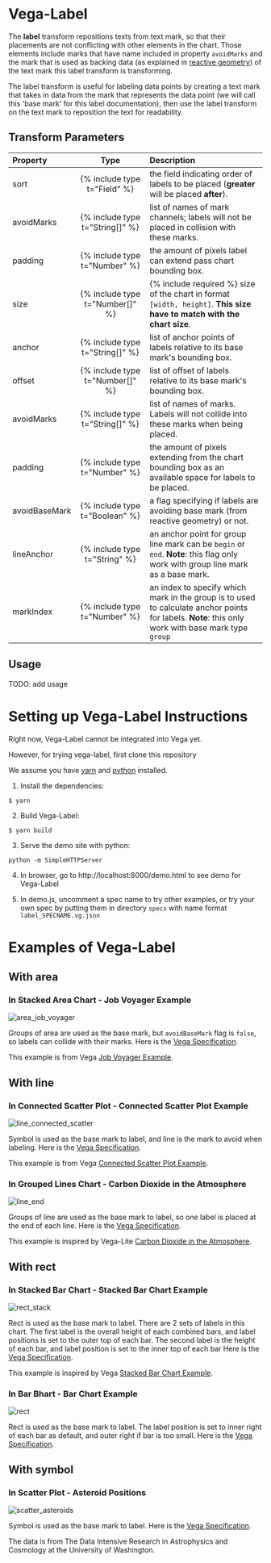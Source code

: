 # Vega-Label

The **label** transform repositions texts from text mark, so that their placements are not conflicting with other elements in the chart. Those elements include marks that have name included in property `avoidMarks` and the mark that is used as backing data (as explained in [reactive geometry](https://vega.github.io/vega/docs/marks/)) of the text mark this label transform is transforming.

The label transform is useful for labeling data points by creating a text mark that takes in data from the mark that represents the data point (we will call this 'base mark' for this label documentation), then use the label transform on the text mark to reposition the text for readability.

## Transform Parameters

| Property      |              Type               | Description                                                                                                                                        |
| :------------ | :-----------------------------: | :------------------------------------------------------------------------------------------------------------------------------------------------- |
| sort          |  {% include type t="Field" %}   | the field indicating order of labels to be placed (**greater** will be placed **after**).                                                          |
| avoidMarks    | {% include type t="String[]" %} | list of names of mark channels; labels will not be placed in collision with these marks.                                                           |
| padding       |  {% include type t="Number" %}  | the amount of pixels label can extend pass chart bounding box.                                                                                     |
| size          | {% include type t="Number[]" %} | {% include required %} size of the chart in format `[width, height]`. **This size have to match with the chart size**.                             |
| anchor        | {% include type t="String[]" %} | list of anchor points of labels relative to its base mark's bounding box.                                                                          |
| offset        | {% include type t="Number[]" %} | list of offset of labels relative to its base mark's bounding box.                                                                                 |
| avoidMarks    | {% include type t="String[]" %} | list of names of marks. Labels will not collide into these marks when being placed.                                                                |
| padding       |  {% include type t="Number" %}  | the amount of pixels extending from the chart bounding box as an available space for labels to be placed.                                          |
| avoidBaseMark | {% include type t="Boolean" %}  | a flag specifying if labels are avoiding base mark (from reactive geometry) or not.                                                                |
| lineAnchor    |  {% include type t="String" %}  | an anchor point for group line mark can be `begin` or `end`. **Note**: this flag only work with group line mark as a base mark.                    |
| markIndex     |  {% include type t="Number" %}  | an index to specify which mark in the group is to used to calculate anchor points for labels. **Note**: this only work with base mark type `group` |

## Usage

TODO: add usage

<!-- ```json
"transform": [
  {
    "type": "label",
    "size": [800, 500],
    "padding": 0,
    "anchor": [
      "top-left",
      "left",
      "bottom-left",
      "top",
      "bottom",
      "top-right",
      "right",
      "bottom-right",
    ],
    "offset": [ 1, 1, 1, 1, 1, 1, 1, 1 ],
    "sort": { "field": "datum.year" },
    "avoidMarks": [ "basePoint", "baseLine" ],
    "avoidBaseMark": true,
    "lineAnchor": "end",
    "markIndex": 0,
  }
]
```

- `sort`: order of label to be placed (**greater** will be placed **after**).

- `size`: size of the chart in format `[width, height]`. **This size have to match with the chart size**.

- `anchor` and `offset`: parallel arrays of anchor points and offset values.

  - `anchor`: list of anchor points of labels to its mark's bounding box.

    - From the example above, for each label, Vega-Label will try to place it at the `middle` first, relative to its mark.
    - If it collide with some other mark or label, Vega-Label will try to place it at the `right`, relative to its mark.

  - `offset`: list of offset values from the bounding box of the **base mark**.
    - From the example above, Vega-Label will try to place label with no offset.
      - **Note**: if the parallel anchor is `middle`, the offset value should be `null`. Otherwise, the value is ignored.
    - If it cannot place the label, Vega-Label will try to place label with offset value 2.
    - If it cannot place the label, Vega-Label will try to place label with offset value 1 inside its mark.
      - **Note**: label will be placed inside its mark if offset is negative.

- `avoidMarks`: list of data of mark; labels will not collide with these marks.

- `padding`: the amount of pixels label can extend pass chart bounding box.

- `avoidBaseMark`: a flag specifying if labels are avoiding base mark (from reactive geometry) or not.

  - If this flag is `false`, Vega-Label only uses base mark to calculate anchor points for label but not mark to be avoided.

- `lineAnchor`: an anchor point for group line mark can be `begin` or `end`.

  - If `lineAnchor` is `begin`, label is at the beginning of the line. Otherwise, label is at the end of the line.
  - **Note**: this flag only work with group line mark as a base mark using reactive geometry.

- `markIndex`: use when the reactive geometry's mark type is `'group'`.

  - To specify which mark in the group is to used to calculate anchor points for labels.

- label transform has to be used with reactive geometry to use it as base mark to calculate positions of label.
  - Right now, Vega-Label works with `symbol`, `line`, `rect`, and `group` of `line` and `area`. -->

# Setting up Vega-Label Instructions

Right now, Vega-Label cannot be integrated into Vega yet.

However, for trying vega-label, first clone this repository

We assume you have [yarn](https://yarnpkg.com/en/) and [python](https://www.python.org/) installed.

1. Install the dependencies:

```
$ yarn
```

2. Build Vega-Label:

```
$ yarn build
```

3. Serve the demo site with python:

```
python -m SimpleHTTPServer
```

4. In browser, go to http://localhost:8000/demo.html to see demo for Vega-Label

5. In demo.js, uncomment a spec name to try other examples, or try your own spec by putting them in directory `specs` with name format `label_SPECNAME.vg.json`

# Examples of Vega-Label

## With area

### In Stacked Area Chart - Job Voyager Example

![area_job_voyager](pics/label_area_job_voyager.png)

Groups of area are used as the base mark, but `avoidBaseMark` flag is `false`, so labels can collide with their marks. Here is the [Vega Specification](./specs/label_area_job_voyager.vg.json).

This example is from Vega [Job Voyager Example](https://vega.github.io/vega/examples/job-voyager/).

## With line

### In Connected Scatter Plot - Connected Scatter Plot Example

![line_connected_scatter](pics/label_line_connected_scatter.png)

Symbol is used as the base mark to label, and line is the mark to avoid when labeling. Here is the [Vega Specification](./specs/label_line_connected_scatter.vg.json).

This example is from Vega [Connected Scatter Plot Example](https://vega.github.io/vega/examples/connected-scatter-plot/).

### In Grouped Lines Chart - Carbon Dioxide in the Atmosphere

![line_end](pics/label_line_end.png)

Groups of line are used as the base mark to label, so one label is placed at the end of each line. Here is the [Vega Specification](./specs/label_line_end.vg.json).

This example is inspired by Vega-Lite [Carbon Dioxide in the Atmosphere](https://vega.github.io/vega-lite/examples/layer_line_co2_concentration.html).

## With rect

### In Stacked Bar Chart - Stacked Bar Chart Example

![rect_stack](pics/label_rect_stack.png)

Rect is used as the base mark to label. There are 2 sets of labels in this chart. The first label is the overall height of each combined bars, and label positions is set to the outer top of each bar. The second label is the height of each bar, and label position is set to the inner top of each bar Here is the [Vega Specification](./specs/label_rect_stack.vg.json).

This example is inspired by Vega [Stacked Bar Chart Example](https://vega.github.io/vega/examples/stacked-bar-chart/).

### In Bar Bhart - Bar Chart Example

![rect](pics/label_rect.png)

Rect is used as the base mark to label. The label position is set to inner right of each bar as default, and outer right if bar is too small. Here is the [Vega Specification](./specs/label_rect.vg.json).

## With symbol

### In Scatter Plot - Asteroid Positions

![scatter_asteroids](pics/label_scatter_asteroids.png)

Symbol is used as the base mark to label. Here is the [Vega Specification](./specs/label_scatter_asteroids.vg.json).

The data is from The Data Intensive Research in Astrophysics and Cosmology at the University of Washington.
